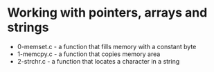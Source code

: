 # Working with pointers, arrays and strings

* 0-memset.c - a function that fills memory with a constant byte
* 1-memcpy.c - a function that copies memory area
* 2-strchr.c - a function that locates a character in a string 
